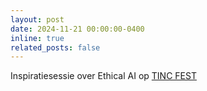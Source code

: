 ```yaml
---
layout: post
date: 2024-11-21 00:00:00-0400
inline: true
related_posts: false
---
```


Inspiratiesessie over Ethical AI op [TINC FEST](https://apbc.be/tincfest)
